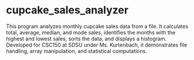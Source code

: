 # cupcake_sales_analyzer
This program analyzes monthly cupcake sales data from a file. It calculates total, average, median, and mode sales, identifies the months with the highest and lowest sales, sorts the data, and displays a histogram. Developed for CSC150 at SDSU under Ms. Kurtenbach, it demonstrates file handling, array manipulation, and statistical computations.
